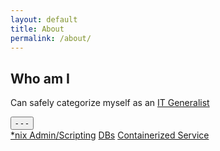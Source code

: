 ```yaml
---
layout: default
title: About
permalink: /about/
---
```

## Who am I
Can safely categorize myself as an [IT Generalist](https://en.wikipedia.org/wiki/Information_technology_generalist)

<div class="dropdown">
  <button class="dropbtn">- - -</button>
  <div class="dropdown-content">
  <a href="#">*nix Admin/Scripting</a>
  <a href="#">DBs</a>
  <a href="#">Containerized Service</a>
  </div>
</div>



[jekyll-organization]: https://github.com/jekyll
